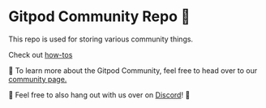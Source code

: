 # Gitpod Community Repo 🧡

This repo is used for storing various community things.

Check out [how-tos](./howtos.md)

🔖 To learn more about the Gitpod Community, feel free to head over to our [community page.](https://www.gitpod.io/community)

🦩 Feel free to also hang out with us over on [Discord](https://www.gitpod.io/chat)! 🦩
